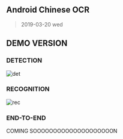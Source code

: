 ## Android Chinese OCR
> 2019-03-20 wed

## DEMO VERSION
### DETECTION
![det](./android_det.jpg)

### RECOGNITION
![rec](./android_rec.jpg)

### END-TO-END
COMING SOOOOOOOOOOOOOOOOOOOON
